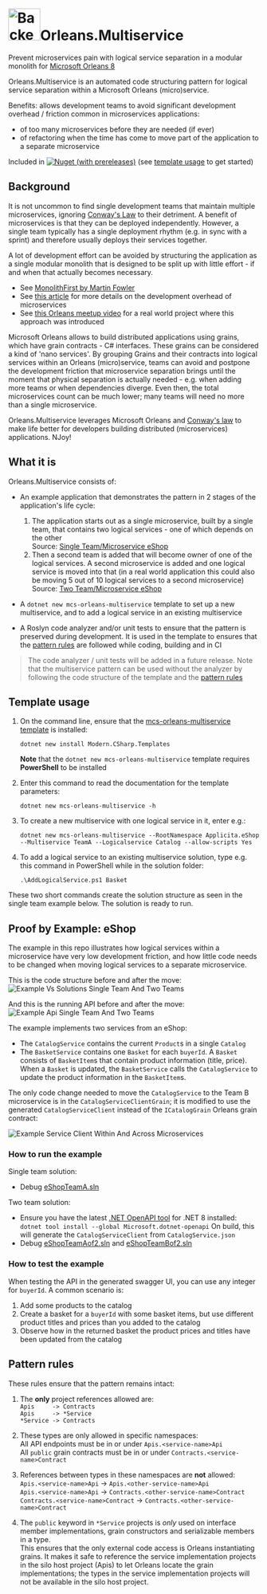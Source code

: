 ﻿# <img src="img/CSharp-Toolkit-Icon.png" alt="Backend Toolkit" width="64px" />Orleans.Multiservice
Prevent microservices pain with logical service separation in a modular monolith for [Microsoft Orleans 8](https://learn.microsoft.com/en-us/dotnet/orleans/)

Orleans.Multiservice is an automated code structuring pattern for logical service separation within a Microsoft Orleans (micro)service.

Benefits: allows development teams to avoid significant development overhead / friction common in microservices applications:
- of too many microservices before they are needed (if ever)
- of refactoring when the time has come to move part of the application to a separate microservice

Included in [![Nuget (with prereleases)](https://img.shields.io/nuget/vpre/Modern.CSharp.Templates?color=gold&label=NuGet:%20Modern.CSharp.Templates&style=plastic)](https://www.nuget.org/packages/Modern.CSharp.Templates) (see [template usage](#template-usage) to get started)

## Background
It is not uncommon to find single development teams that maintain multiple microservices, ignoring [Conway's Law](https://martinfowler.com/bliki/ConwaysLaw.html) to their detriment. A benefit of microservices is that they can be deployed independently. However, a single team typically has a single deployment rhythm (e.g. in sync with a sprint) and therefore usually deploys their services together.

A lot of development effort can be avoided by structuring the application as a single modular monolith that is designed to be split up with little effort - if and when that actually becomes necessary.
- See [MonolithFirst by Martin Fowler](https://martinfowler.com/bliki/MonolithFirst.html)
- See [this article](https://www.fearofoblivion.com/build-a-modular-monolith-first) for more details on the development overhead of microservices
- See [this Orleans meetup video](https://www.youtube.com/watch?v=dWwxKHclco8) for a real world project where this approach was introduced

Microsoft Orleans allows to build distributed applications using grains, which have grain contracts - C# interfaces. These grains can be considered a kind of 'nano services'. By grouping Grains and their contracts into logical services within an Orleans (micro)service, teams can avoid and postpone the development friction that microservice separation brings until the moment that physical separation is actually needed - e.g. when adding more teams or when dependencies diverge. Even then, the total microservices count can be much lower; many teams will need no more than a single microservice.

Orleans.Multiservice leverages Microsoft Orleans and [Conway's law](https://martinfowler.com/bliki/ConwaysLaw.html) to make life better for developers building distributed (microservices) applications. NJoy!

## What it is
Orleans.Multiservice consists of:
- An example application that demonstrates the pattern in 2 stages of the application's life cycle:

  1) The application starts out as a single microservice, built by a single team, that contains two logical services - one of which depends on the other<br />
     Source: [Single Team/Microservice eShop](https://github.com/Applicita/Orleans.Multiservice/tree/main/src/Example/eShopBySingleTeam/TeamA)
  2) Then a second team is added that will become owner of one of the logical services. A second microservice is added and one logical service is moved into that (in a real world application this could also be moving 5 out of 10 logical services to a second microservice)<br />
     Source: [Two Team/Microservice eShop](https://github.com/Applicita/Orleans.Multiservice/tree/main/src/Example/eShopByTwoTeams)

- A `dotnet new mcs-orleans-multiservice` template to set up a new multiservice, and to add a logical service in an existing multiservice

- A Roslyn code analyzer and/or unit tests to ensure that the pattern is preserved during development. It is used in the template to ensures that the [pattern rules](#pattern-rules) are followed while coding, building and in CI

> The code analyzer / unit tests will be added in a future release. Note that the multiservice pattern can be used without the analyzer by following the code structure of the template and the [pattern rules](#pattern-rules)

## Template usage
1) On the command line, ensure that the [mcs-orleans-multiservice template](https://github.com/Applicita/Modern.CSharp.Templates#readme) is installed:
    ```
    dotnet new install Modern.CSharp.Templates
    ```
    **Note** that the `dotnet new mcs-orleans-multiservice` template requires **PowerShell** to be installed

2) Enter this command to read the documentation for the template parameters:
    ```
    dotnet new mcs-orleans-multiservice -h
    ```

3) To create a new multiservice with one logical service in it, enter e.g.:
    ```
    dotnet new mcs-orleans-multiservice --RootNamespace Applicita.eShop --Multiservice TeamA --Logicalservice Catalog --allow-scripts Yes
    ```

4) To add a logical service to an existing multiservice solution, type e.g. this command in PowerShell while in the solution folder:
    ```
    .\AddLogicalService.ps1 Basket
    ```

These two short commands create the solution structure as seen in the single team example below. The solution is ready to run.

## Proof by Example: eShop
The example in this repo illustrates how logical services within a microservice have very low development friction, and how little code needs to be changed when moving logical services to a separate microservice.

This is the code structure before and after the move:
![Example Vs Solutions Single Team And Two Teams](img/Example-vs-solutions-single-team-and-two-teams.png)

And this is the running API before and after the move:
![Example Api Single Team And Two Teams](img/Example-api-single-team-and-two-teams.png)

The example implements two services from an eShop:
- The `CatalogService` contains the current `Product`s in a single `Catalog`
- The `BasketService` contains one `Basket` for each `buyerId`. A `Basket` consists of `BasketItem`s that contain product information (title, price). When a `Basket` is updated, the `BasketService` calls the `CatalogService` to update the product information in the `BasketItem`s.

The only code change needed to move the `CatalogService` to the Team B microservice is in the `CatalogServiceClientGrain`; it is modified to use the generated `CatalogServiceClient` instead of the `ICatalogGrain` Orleans grain contract:

![Example Service Client Within And Across Microservices](img/Example-service-client-within-and-across-microservices.png)

### How to run the example
Single team solution:
- Debug [eShopTeamA.sln](https://github.com/Applicita/Orleans.Multiservice/tree/main/src/Example/eShopBySingleTeam/TeamA)

Two team solution:
- Ensure you have the latest [.NET OpenAPI tool](https://learn.microsoft.com/en-us/aspnet/core/web-api/microsoft.dotnet-openapi?view=aspnetcore-8.0) for .NET 8 installed:
  `dotnet tool install --global Microsoft.dotnet-openapi`
  On build, this will generate the `CatalogServiceClient` from `CatalogService.json`
- Debug [eShopTeamAof2.sln](https://github.com/Applicita/Orleans.Multiservice/tree/main/src/Example/eShopByTwoTeams/TeamA) and [eShopTeamBof2.sln](https://github.com/Applicita/Orleans.Multiservice/tree/main/src/Example/eShopByTwoTeams/TeamB)

### How to test the example
When testing the API in the generated swagger UI, you can use any integer for `buyerId`.
A common scenario is:
1) Add some products to the catalog
2) Create a basket for a `buyerId` with some basket items, but use different product titles and prices than you added to the catalog
3) Observe how in the returned basket the product prices and titles have been updated from the catalog

## Pattern rules
These rules ensure that the pattern remains intact:
1) The **only** project references allowed are:<br />
   `Apis     -> Contracts`<br />
   `Apis     -> *Service`<br />
   `*Service -> Contracts`

2) These types are only allowed in specific namespaces:<br />
   All API endpoints must be in or under `Apis.<service-name>Api`<br />
   All `public` grain contracts must be in or under `Contracts.<service-name>Contract`<br />

3) References between types in these namespaces are **not** allowed:<br />
   `Apis.<service-name>Api`           -> `Apis.<other-service-name>Api`<br />
   `Apis.<service-name>Api`           -> `Contracts.<other-service-name>Contract`<br />
   `Contracts.<service-name>Contract` -> `Contracts.<other-service-name>Contract`<br />

4) The `public` keyword in `*Service` projects is *only* used on interface member implementations, grain constructors and serializable members in a type.<br />
  This ensures that the only external code access is Orleans instantiating grains. It makes it safe to reference the service implementation projects in the silo host project (Apis) to let Orleans locate the grain implementations; the types in the service implementation projects will not be available in the silo host project.

